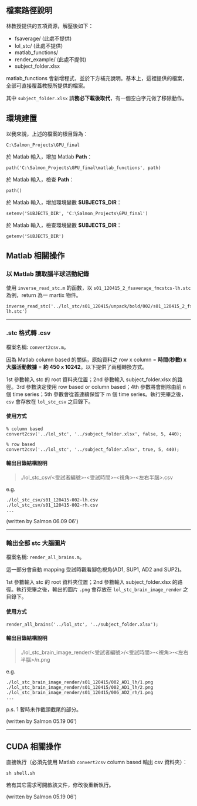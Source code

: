 ## 檔案路徑說明

林教授提供的五項資源，解壓後如下：

+ fsaverage/ (此處不提供)
+ lol_stc/ (此處不提供)
+ matlab_functions/
+ render_example/ (此處不提供)
+ subject_folder.xlsx

matlab_functions 會新增程式，並於下方補充說明。基本上，這裡提供的檔案，全部可直接覆蓋教授所提供的檔案。

其中 `subject_folder.xlsx` 請**務必下載後取代**，有一個空白字元做了移除動作。

## 環境建置

以我來說，上述的檔案的根目錄為：

`C:\Salmon_Projects\GPU_final`

於 Matlab 輸入，增加 Matlab **Path**：

`path('C:\Salmon_Projects\GPU_final\matlab_functions', path)`

於 Matlab 輸入，檢查 **Path**：

`path()`

於 Matlab 輸入，增加環境變數 **SUBJECTS_DIR**：

`setenv('SUBJECTS_DIR', 'C:\Salmon_Projects\GPU_final')`

於 Matlab 輸入，檢查環境變數 **SUBJECTS_DIR**：

`getenv('SUBJECTS_DIR')`

## Matlab 相關操作

### 以 Matlab 讀取腦半球活動紀錄

使用 `inverse_read_stc.m` 的函數，以 `s01_120415_2_fsaverage_fmcstcs-lh.stc` 為例，return 為一 martix 物件。

```
inverse_read_stc('../lol_stc/s01_120415/unpack/bold/002/s01_120415_2_fsaverage_fmcstcs-lh.stc')
```

---

### .stc 格式轉 .csv

檔案名稱: `convert2csv.m`。

因為 Matlab column based 的關係，原始資料之 row x column = **時間(秒數) x 大腦活動數據** = **約 450 x 10242**。以下提供了兩種轉換方式。

1st 參數輸入 stc 的 root 資料夾位置；2nd 參數輸入 subject_folder.xlsx 的路徑。3rd 參數決定使用 row based or column based；4th 參數將會刪除由前 n 個 time series；5th 參數會從首連續保留下 m 個 time series。執行完畢之後，`csv` 會存放在 `lol_stc_csv` 之目錄下。

#### 使用方式

```
% column based
convert2csv('../lol_stc', '../subject_folder.xlsx', false, 5, 440);

% row based
convert2csv('../lol_stc', '../subject_folder.xlsx', true, 5, 440);
```

#### 輸出目錄結構說明

> ./lol\_stc\_csv/<受試者編號>-<受試時間>-<視角>-<左右半腦>.csv

e.g.

```
./lol_stc_csv/s01_120415-002-lh.csv
./lol_stc_csv/s01_120415-002-rh.csv
...
```

(written by Salmon 06.09 06')

---

### 輸出全部 stc 大腦圖片

檔案名稱: `render_all_brains.m`。

這一部分會自動 mapping 受試時觀看腳色視角(AD1, SUP1, AD2 and SUP2)。

1st 參數輸入 stc 的 root 資料夾位置；2nd 參數輸入 subject_folder.xlsx 的路徑。執行完畢之後，輸出的圖片 `.png` 會存放在 `lol_stc_brain_image_render` 之目錄下。

#### 使用方式

```
render_all_brains('../lol_stc', '../subject_folder.xlsx');
```

#### 輸出目錄結構說明

> ./lol\_stc_brain\_image\_render/<受試者編號>/<受試時間>-<視角>-<左右半腦>/n.png

e.g.

```
./lol_stc_brain_image_render/s01_120415/002_AD1_lh/1.png
./lol_stc_brain_image_render/s01_120415/002_AD1_lh/2.png
./lol_stc_brain_image_render/s01_120415/006_AD2_rh/1.png
...
```

p.s. 1 暫時未作截頭截尾的部分。

(written by Salmon 05.19 06')

---

## CUDA 相關操作

直接執行（必須先使用 Matlab `convert2csv` column based 輸出 csv 資料夾）：

```
sh shell.sh
```

若有其它需求可開啟該文件，修改後重新執行。

(written by Salmon 05.19 06')